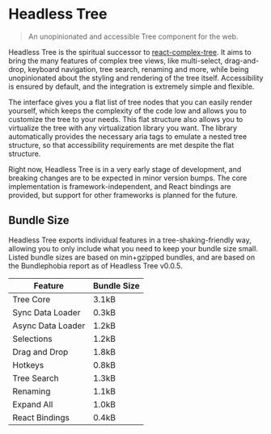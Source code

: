 # Headless Tree

> An unopinionated and accessible Tree component for the web.

Headless Tree is the spiritual successor to 
[react-complex-tree](https://github.com/lukasbach/react-complex-tree).
It aims to bring the many features of complex tree views, like multi-select,
drag-and-drop, keyboard navigation, tree search, renaming and more, while
being unopinionated about the styling and rendering of the tree itself.
Accessibility is ensured by default, and the integration is extremely
simple and flexible. 

The interface gives you a flat list of tree nodes
that you can easily render yourself, which keeps the complexity of the
code low and allows you to customize the tree to your needs. This flat
structure also allows you to virtualize the tree with any virtualization
library you want. The library automatically provides the necessary
aria tags to emulate a nested tree structure, so that accessibility
requirements are met despite the flat structure.

Right now, Headless Tree is in a very early stage of development, and
breaking changes are to be expected in minor version bumps. The core
implementation is framework-independent, and React bindings are provided,
but support for other frameworks is planned for the future.

## Bundle Size

Headless Tree exports individual features in a tree-shaking-friendly
way, allowing you to only include what you need to keep your bundle size
small. Listed bundle sizes are based on min+gzipped bundles, and are
based on the Bundlephobia report as of Headless Tree v0.0.5.

| Feature           | Bundle Size |
| ----------------- | ----------- |
| Tree Core         | 3.1kB       |
| Sync Data Loader  | 0.3kB       |
| Async Data Loader | 1.2kB       |
| Selections        | 1.2kB       |
| Drag and Drop     | 1.8kB       |
| Hotkeys           | 0.8kB       |
| Tree Search       | 1.3kB       |
| Renaming          | 1.1kB       |
| Expand All        | 1.0kB       |
| React Bindings    | 0.4kB       |
